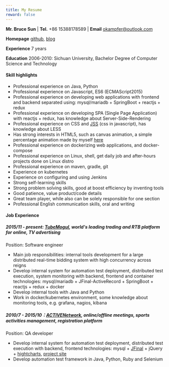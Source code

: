 ```yaml
---
title: My Resume
reward: false
---
```

**Mr. Bruce Sun** | **Tel.** +86 15388178589 | **Email** okampfer@outlook.com

**Homepage** [github](https://github.com/athrunsun), [blog](https://athrunsun.github.io)

**Experience** 7 years

**Education** 2006-2010: Sichuan University, Bachelor Degree of Computer Science and Technology

#### Skill highlights
* Professional experience on Java, Python
* Professional experience on Javascript, ES6 (ECMAScript2015)
* Professional experience on developing web applications with frontend and backend separated using: mysql/mariadb + SpringBoot + reactjs + redux
* Professional experience on developing SPA (Single Page Application) with reactjs + redux, has knowledge about Server-Side-Rendering
* Professional experience on CSS and [JSS](https://github.com/cssinjs/jss) (css in javascript), has knowledge about LESS
* Has strong interests in HTML5, such as canvas animation, a simple percentage animation made by myself [here](https://codepen.io/okampfer/pen/YemeQj)
* Professional experience on dockerizing web applications, and docker-compose
* Professional experience on Linux, shell, get daily job and after-hours projects done on Linux distro
* Professional experience on maven, gradle, git
* Experience on kubernetes
* Experience on configuring and using Jenkins
* Strong self-learning skills
* Strong problem solving skills, good at boost efficiency by inventing tools
* Good patience, value product/code details
* Great team player, while also can be solely responsible for one section
* Professional English communication skills, oral and writing

#### Job Experience
##### 2015/11 - present: [TubeMogul](https://www.tubemogul.com), world's leading trading and RTB platform for online, TV advertising
Position: Software engineer
* Main job responsibilities: internal tools development for a large distributed real-time bidding system with high concurrency across reigns
* Develop internal system for automation test deployment, distributed test execution, system monitoring with backend, frontend and container technologies: mysql/mariadb + JFinal-ActiveRecord + SpringBoot + reactjs + redux + docker
* Develop internal tools with Java and Python
* Work in docker/kubernetes environment, some knowledge about monitoring tools, e.g. grafana, nagios, kibana

##### 2010/7 - 2015/10：[ACTIVENetwork](http://www.activenetwork.com), online/offline meetings, sports activities management, registration platform
Position: QA developer
* Develop internal system for automation test deployment, distributed test execution with backend, frontend technologies: mysql + [JFinal](http://www.jfinal.com/) + jQuery + [hightcharts](https://www.highcharts.com/), [project site](https://athrunsun.github.io/natl)
* Develop automation test framework in Java, Python, Ruby and Selenium
